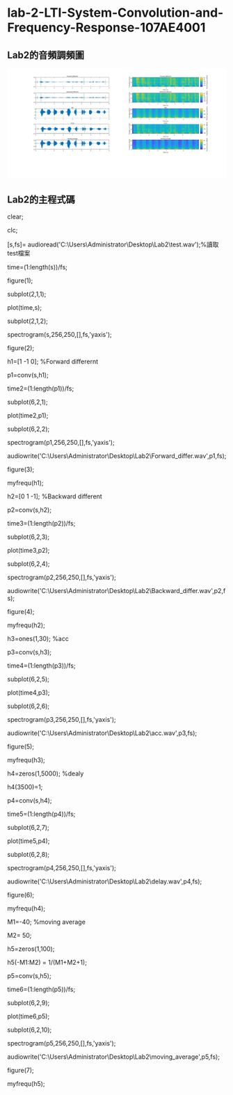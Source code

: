 # lab-2-LTI-System-Convolution-and-Frequency-Response-107AE4001


## Lab2的音頻調頻圖
![image](音檔頻譜圖.jpg) 



## Lab2的主程式碼
clear;

clc;

[s,fs]= audioread('C:\Users\Administrator\Desktop\Lab2\test.wav');%讀取test檔案

time=(1:length(s))/fs;

figure(1);

subplot(2,1,1);

plot(time,s);

subplot(2,1,2);

spectrogram(s,256,250,[],fs,'yaxis');

figure(2);

h1=[1 -1 0];         %Forward differernt   

p1=conv(s,h1);

time2=(1:length(p1))/fs;

subplot(6,2,1);

plot(time2,p1);

subplot(6,2,2);

spectrogram(p1,256,250,[],fs,'yaxis');

audiowrite('C:\Users\Administrator\Desktop\Lab2\Forward_differ.wav',p1,fs);

figure(3);

myfrequ(h1);


h2=[0 1 -1];         %Backward different

p2=conv(s,h2);

time3=(1:length(p2))/fs;

subplot(6,2,3);

plot(time3,p2);

subplot(6,2,4);

spectrogram(p2,256,250,[],fs,'yaxis');

audiowrite('C:\Users\Administrator\Desktop\Lab2\Backward_differ.wav',p2,fs);

figure(4);

myfrequ(h2);


h3=ones(1,30);    %acc

p3=conv(s,h3);

time4=(1:length(p3))/fs;

subplot(6,2,5);

plot(time4,p3);

subplot(6,2,6);

spectrogram(p3,256,250,[],fs,'yaxis');

audiowrite('C:\Users\Administrator\Desktop\Lab2\acc.wav',p3,fs);

figure(5);

myfrequ(h3);

h4=zeros(1,5000);       %dealy

h4(3500)=1;

p4=conv(s,h4);

time5=(1:length(p4))/fs;

subplot(6,2,7);

plot(time5,p4);

subplot(6,2,8);

spectrogram(p4,256,250,[],fs,'yaxis');

audiowrite('C:\Users\Administrator\Desktop\Lab2\delay.wav',p4,fs);

figure(6);

myfrequ(h4);


M1=-40;                 %moving average

M2= 50;

h5=zeros(1,100);

h5(-M1:M2) = 1/(M1+M2+1);

p5=conv(s,h5);

time6=(1:length(p5))/fs;


subplot(6,2,9);

plot(time6,p5);

subplot(6,2,10);

spectrogram(p5,256,250,[],fs,'yaxis');


audiowrite('C:\Users\Administrator\Desktop\Lab2\moving_average',p5,fs);

figure(7);

myfrequ(h5);
